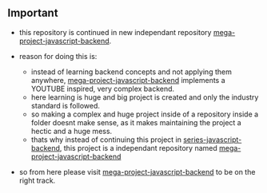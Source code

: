 ## Important

- this repository is continued in new independant repository [mega-project-javascript-backend](https://github.com/navraj-singh-dev/mega-project-javascript-backend).
- reason for doing this is:

  - instead of learning backend concepts and not applying them anywhere, [mega-project-javascript-backend](https://github.com/navraj-singh-dev/mega-project-javascript-backend) implements a YOUTUBE inspired, very complex backend.
  - here learning is huge and big project is created and only the industry standard is followed.
  - so making a complex and huge project inside of a repository inside a folder doesnt make sense, as it makes maintaining the project a hectic and a huge mess.
  - thats why instead of continuing this project in [series-javascript-backend](https://github.com/navraj-singh-dev/series-javascript-backend), this project is a independant repository named [mega-project-javascript-backend](https://github.com/navraj-singh-dev/mega-project-javascript-backend)

- so from here please visit [mega-project-javascript-backend](https://github.com/navraj-singh-dev/mega-project-javascript-backend) to be on the right track.
